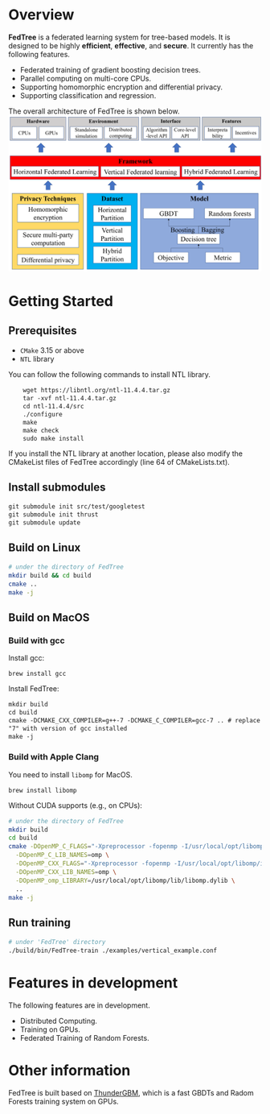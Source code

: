 # Overview
**FedTree** is a federated learning system for tree-based models. It is designed to be highly **efficient**, **effective**,
and **secure**. It currently has the following features.

- Federated training of gradient boosting decision trees.
- Parallel computing on multi-core CPUs.
- Supporting homomorphic encryption and differential privacy.
- Supporting classification and regression.

The overall architecture of FedTree is shown below.
![FedTree_archi](./docs/source/images/fedtree_archi.png)

# Getting Started

## Prerequisites
* `CMake` 3.15 or above
* `NTL` library

You can follow the following commands to install NTL library.

```
    wget https://libntl.org/ntl-11.4.4.tar.gz
    tar -xvf ntl-11.4.4.tar.gz
    cd ntl-11.4.4/src
    ./configure
    make
    make check
    sudo make install
```


If you install the NTL library at another location, please also modify the CMakeList files of FedTree accordingly (line 64 of CMakeLists.txt).
## Install submodules
```
git submodule init src/test/googletest
git submodule init thrust
git submodule update
```

## Build on Linux

```bash
# under the directory of FedTree
mkdir build && cd build 
cmake ..
make -j
```

## Build on MacOS

### Build with gcc

Install gcc:
```
brew install gcc
```
Install FedTree:
```
mkdir build
cd build
cmake -DCMAKE_CXX_COMPILER=g++-7 -DCMAKE_C_COMPILER=gcc-7 .. # replace "7" with version of gcc installed
make -j
```
### Build with Apple Clang

You need to install ```libomp``` for MacOS.
```
brew install libomp
```

Without CUDA supports (e.g., on CPUs):
```bash
# under the directory of FedTree
mkdir build
cd build
cmake -DOpenMP_C_FLAGS="-Xpreprocessor -fopenmp -I/usr/local/opt/libomp/include" \
  -DOpenMP_C_LIB_NAMES=omp \
  -DOpenMP_CXX_FLAGS="-Xpreprocessor -fopenmp -I/usr/local/opt/libomp/include" \
  -DOpenMP_CXX_LIB_NAMES=omp \
  -DOpenMP_omp_LIBRARY=/usr/local/opt/libomp/lib/libomp.dylib \
  ..
make -j
```

## Run training
```bash
# under 'FedTree' directory
./build/bin/FedTree-train ./examples/vertical_example.conf
```

# Features in development
The following features are in development.

- Distributed Computing.
- Training on GPUs.
- Federated Training of Random Forests.

# Other information
FedTree is built based on [ThunderGBM](https://github.com/Xtra-Computing/thundergbm), which is a fast GBDTs and Radom Forests training system on GPUs.
